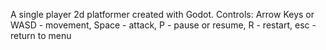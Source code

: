 A single player 2d platformer created with Godot. 
Controls:
Arrow Keys or WASD - movement,
Space - attack,
P - pause or resume,
R - restart,
esc - return to menu
